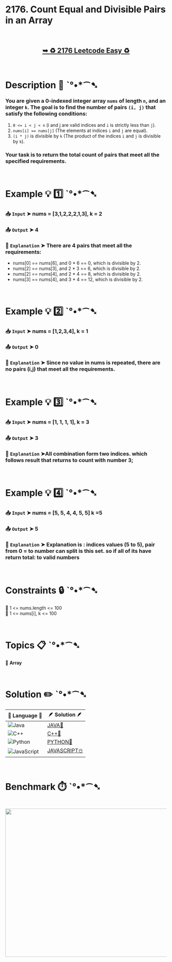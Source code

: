 # 2176. Count Equal and Divisible Pairs in an Array

</br>

<h2 align="center"> 

<a href="https://leetcode.com/problems/count-equal-and-divisible-pairs-in-an-array/description/?envType=daily-question&envId=2025-04-17"><strong>➥ ♻️ 2176 Leetcode Easy ♻️ </strong></a>
</h2>

</br>

# Description 📜 ˋ°•*⁀➷

### You are given a 0-indexed integer array `nums` of length `n`, and an integer `k`.  The goal is to find the number of pairs `(i, j)` that satisfy the following conditions:

1. `0 <= i < j < n` (i and j are valid indices and `i` is strictly less than `j`).
2. `nums[i] == nums[j]` (The elements at indices `i` and `j` are equal).
3. `(i * j)` is divisible by `k` (The product of the indices `i` and `j` is divisible by `k`).

### Your task is to return the total count of pairs that meet all the specified requirements.

</br>

# Example 💡 1️⃣ ˋ°•*⁀➷

  ### 📥 `Input`  ➤ nums = [3,1,2,2,2,1,3], k = 2

  ### 📤 `Output`  ➤ 4

  ### 🔦 `Explanation`  ➤ There are 4 pairs that meet all the requirements:

- nums[0] == nums[6], and 0 \* 6 == 0, which is divisible by 2.
- nums[2] == nums[3], and 2 \* 3 == 6, which is divisible by 2.
- nums[2] == nums[4], and 2 \* 4 == 8, which is divisible by 2.
- nums[3] == nums[4], and 3 \* 4 == 12, which is divisible by 2.

</br>

# Example 💡 2️⃣ ˋ°•*⁀➷

  ### 📥 `Input` ➤ nums = [1,2,3,4], k = 1

  ### 📤 `Output`  ➤ 0

  ### 🔦 `Explanation` ➤ Since no value in nums is repeated, there are no pairs (i,j) that meet all the requirements.

</br>

# Example 💡 3️⃣ ˋ°•*⁀➷

  ### 📥 `Input` ➤ nums = [1, 1, 1, 1], k = 3

  ### 📤 `Output`  ➤ 3

  ### 🔦 `Explanation`  ➤All combination form two indices. which follows result that returns to count with number 3;

</br>

# Example 💡 4️⃣ ˋ°•*⁀➷

  ### 📥 `Input`  ➤ nums = [5, 5, 4, 4, 5, 5] k =5

  ### 📤 `Output`  ➤ 5

  ### 🔦 `Explanation`  ➤ Explanation is : indices values (5 to 5), pair from 0 = to number can split is this set. so if all of its have return total: to valid numbers

</br>

# Constraints 🔒 ˋ°•*⁀➷

🔹 1 <= nums.length <= 100 </br>
🔹 1 <= nums[i], k <= 100 </br>

</br>

# Topics 📋 ˋ°•*⁀➷

🔸 **Array**  </br>

</br>

# Solution ✏️ ˋ°•*⁀➷

| 📒 Language 📒  | 🪶 Solution 🪶 |
| ------------- | ------------- |
|  ![Java](https://img.shields.io/badge/java-%23ED8B00.svg?style=for-the-badge&logo=openjdk&logoColor=white)  | [JAVA🍁](https://github.com/Prakhar-002/LEETCODE/blob/main/%F0%9F%8D%84%20Daily%20Challenge%202025%20%F0%9F%8D%B3/%F0%9F%94%AC%20Examine%20Thoroughly%20%F0%9F%A7%AC/04%20Apr%20%E2%98%94/17%20-%2004%20-%202025%20---%202176.%20Count%20Equal%20and%20Divisible%20Pairs%20in%20an%20Array%20%E2%98%83%EF%B8%8F%20%F0%9F%8D%81%20%F0%9F%8D%B0%20%F0%9F%8E%B2/%F0%9F%8D%81JAVA%20-%202176.%20Count%20Equal%20and%20Divisible%20Pairs%20in%20an%20Array.java) |
|  ![C++](https://img.shields.io/badge/c++-%2300599C.svg?style=for-the-badge&logo=c%2B%2B&logoColor=white)  | [C++🎲](https://github.com/Prakhar-002/LEETCODE/blob/main/%F0%9F%8D%84%20Daily%20Challenge%202025%20%F0%9F%8D%B3/%F0%9F%94%AC%20Examine%20Thoroughly%20%F0%9F%A7%AC/04%20Apr%20%E2%98%94/17%20-%2004%20-%202025%20---%202176.%20Count%20Equal%20and%20Divisible%20Pairs%20in%20an%20Array%20%E2%98%83%EF%B8%8F%20%F0%9F%8D%81%20%F0%9F%8D%B0%20%F0%9F%8E%B2/%F0%9F%8E%B2CPP%20-%202176.%20Count%20Equal%20and%20Divisible%20Pairs%20in%20an%20Array.cpp)  |
|  ![Python](https://img.shields.io/badge/python-3670A0?style=for-the-badge&logo=python&logoColor=ffdd54)    | [PYTHON🍰](https://github.com/Prakhar-002/LEETCODE/blob/main/%F0%9F%8D%84%20Daily%20Challenge%202025%20%F0%9F%8D%B3/%F0%9F%94%AC%20Examine%20Thoroughly%20%F0%9F%A7%AC/04%20Apr%20%E2%98%94/17%20-%2004%20-%202025%20---%202176.%20Count%20Equal%20and%20Divisible%20Pairs%20in%20an%20Array%20%E2%98%83%EF%B8%8F%20%F0%9F%8D%81%20%F0%9F%8D%B0%20%F0%9F%8E%B2/%F0%9F%8D%B0PYTHON%20-%202176.%20Count%20Equal%20and%20Divisible%20Pairs%20in%20an%20Array.py) |
| ![JavaScript](https://img.shields.io/badge/javascript-%23323330.svg?style=for-the-badge&logo=javascript&logoColor=%23F7DF1E)   | [JAVASCRIPT☃️](https://github.com/Prakhar-002/LEETCODE/blob/main/%F0%9F%8D%84%20Daily%20Challenge%202025%20%F0%9F%8D%B3/%F0%9F%94%AC%20Examine%20Thoroughly%20%F0%9F%A7%AC/04%20Apr%20%E2%98%94/17%20-%2004%20-%202025%20---%202176.%20Count%20Equal%20and%20Divisible%20Pairs%20in%20an%20Array%20%E2%98%83%EF%B8%8F%20%F0%9F%8D%81%20%F0%9F%8D%B0%20%F0%9F%8E%B2/%E2%98%83%EF%B8%8FJAVASCRIPT%20-%202176.%20Count%20Equal%20and%20Divisible%20Pairs%20in%20an%20Array.js) |

</br>

# Benchmark ⏱️ ˋ°•*⁀➷

<h1  align="center" >

<img src ="" width = "700px" height="462px" />

</h1>
